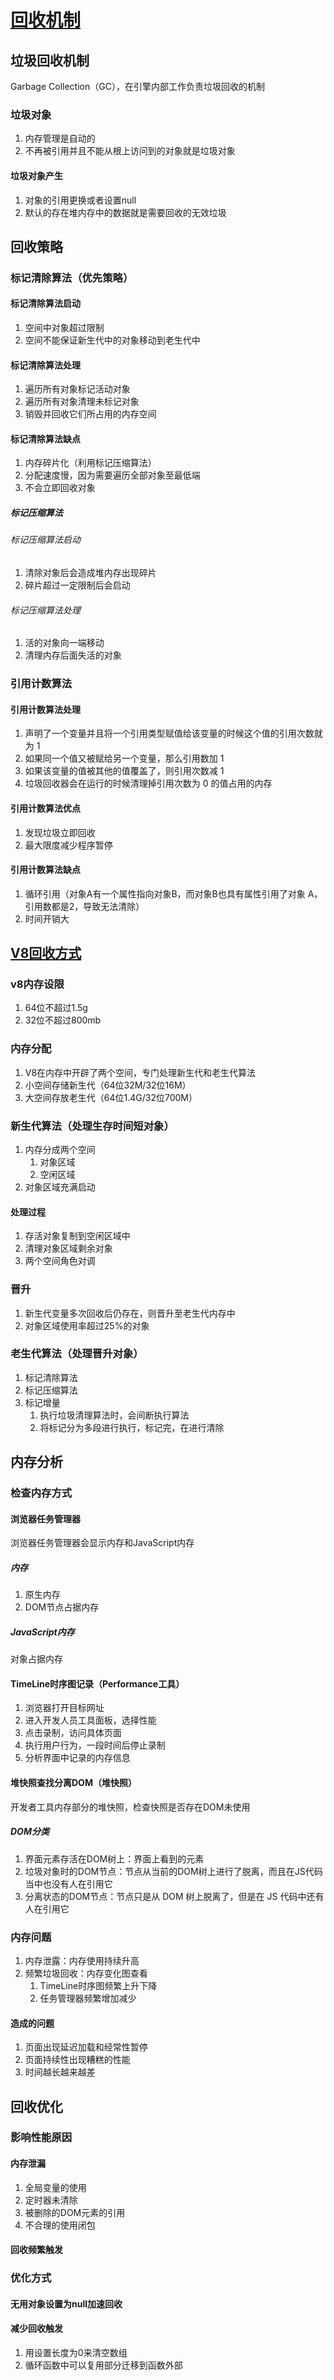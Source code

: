 # [回收机制](https://juejin.cn/post/6981588276356317214)

## 垃圾回收机制

Garbage Collection（GC），在引擎内部工作负责垃圾回收的机制

### 垃圾对象

1. 内存管理是自动的
2. 不再被引用并且不能从根上访问到的对象就是垃圾对象

#### 垃圾对象产生

1. 对象的引用更换或者设置null
2. 默认的存在堆内存中的数据就是需要回收的无效垃圾

## 回收策略

### 标记清除算法（优先策略）

#### 标记清除算法启动

1. 空间中对象超过限制
2. 空间不能保证新生代中的对象移动到老生代中

#### 标记清除算法处理

1. 遍历所有对象标记活动对象
2. 遍历所有对象清理未标记对象
3. 销毁并回收它们所占用的内存空间

#### 标记清除算法缺点

1. 内存碎片化（利用标记压缩算法）
2. 分配速度慢，因为需要遍历全部对象至最低端
3. 不会立即回收对象

##### 标记压缩算法

###### 标记压缩算法启动

1. 清除对象后会造成堆内存出现碎片
2. 碎片超过一定限制后会启动

###### 标记压缩算法处理

1. 活的对象向一端移动
2. 清理内存后面失活的对象

### 引用计数算法

#### 引用计数算法处理

1. 声明了一个变量并且将一个引用类型赋值给该变量的时候这个值的引用次数就为 1
2. 如果同一个值又被赋给另一个变量，那么引用数加 1
3. 如果该变量的值被其他的值覆盖了，则引用次数减 1
4. 垃圾回收器会在运行的时候清理掉引用次数为 0 的值占用的内存

#### 引用计数算法优点

1. 发现垃圾立即回收
2. 最大限度减少程序暂停

#### 引用计数算法缺点

1. 循环引用（对象A有一个属性指向对象B，而对象B也具有属性引用了对象 A，引用数都是2，导致无法清除）
2. 时间开销大

## [V8回收方式](https://juejin.cn/post/6844904016325902344#heading-4)

### v8内存设限

1. 64位不超过1.5g
2. 32位不超过800mb

### 内存分配

1. V8在内存中开辟了两个空间，专门处理新生代和老生代算法
2. 小空间存储新生代（64位32M/32位16M）
3. 大空间存放老生代（64位1.4G/32位700M）

### 新生代算法（处理生存时间短对象）

1. 内存分成两个空间
   1. 对象区域
   2. 空闲区域
2. 对象区域充满启动

#### 处理过程

1. 存活对象复制到空闲区域中
2. 清理对象区域剩余对象
3. 两个空间角色对调

### 晋升

1. 新生代变量多次回收后仍存在，则晋升至老生代内存中
2. 对象区域使用率超过25%的对象

### 老生代算法（处理晋升对象）

1. 标记清除算法
2. 标记压缩算法
3. 标记增量
   1. 执行垃圾清理算法时，会间断执行算法
   2. 将标记分为多段进行执行，标记完，在进行清除

## 内存分析

### 检查内存方式

#### 浏览器任务管理器

浏览器任务管理器会显示内存和JavaScript内存

##### 内存

1. 原生内存
2. DOM节点占据内存

##### JavaScript内存

对象占据内存

#### TimeLine时序图记录（Performance工具）

1. 浏览器打开目标网址
2. 进入开发人员工具面板，选择性能
3. 点击录制，访问具体页面
4. 执行用户行为，一段时间后停止录制
5. 分析界面中记录的内存信息

#### 堆快照查找分离DOM（堆快照）

开发者工具内存部分的堆快照，检查快照是否存在DOM未使用

##### DOM分类

1. 界面元素存活在DOM树上：界面上看到的元素
2. 垃圾对象时的DOM节点：节点从当前的DOM树上进行了脱离，而且在JS代码当中也没有人在引用它
3. 分离状态的DOM节点：节点只是从 DOM 树上脱离了，但是在 JS 代码中还有人在引用它

### 内存问题

1. 内存泄露：内存使用持续升高
2. 频繁垃圾回收：内存变化图查看
   1. TimeLine时序图频繁上升下降
   2. 任务管理器频繁增加减少

#### 造成的问题

1. 页面出现延迟加载和经常性暂停
2. 页面持续性出现糟糕的性能
3. 时间越长越来越差

## 回收优化

### 影响性能原因

#### 内存泄漏

1. 全局变量的使用
2. 定时器未清除
3. 被删除的DOM元素的引用
4. 不合理的使用闭包

#### 回收频繁触发

### 优化方式

#### 无用对象设置为null加速回收

#### 减少回收触发

1. 用设置长度为0来清空数组
2. 循环函数中可以复用部分迁移到函数外部
